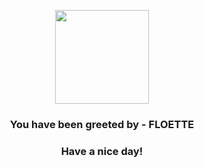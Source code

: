 <p align="center">
            <img src="https://raw.githubusercontent.com/PokeAPI/sprites/master/sprites/pokemon/670.png" width="150" height="150">
          </p>
          <h3 align="center">You have been greeted by - <b>FLOETTE</b></h3>
          <h3 align="center">Have a nice day!</h3>
